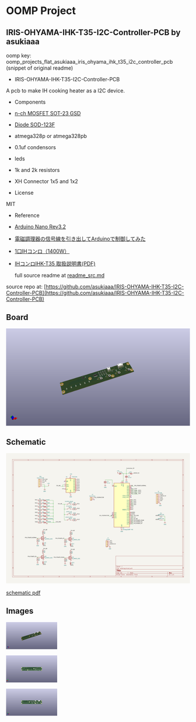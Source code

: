 # OOMP Project  
## IRIS-OHYAMA-IHK-T35-I2C-Controller-PCB  by asukiaaa  
  
oomp key: oomp_projects_flat_asukiaaa_iris_ohyama_ihk_t35_i2c_controller_pcb  
(snippet of original readme)  
  
- IRIS-OHYAMA-IHK-T35-I2C-Controller-PCB  
  
A pcb to make IH cooking heater as a I2C device.  
  
- Components  
  
- [n-ch MOSFET SOT-23 GSD](http://akizukidenshi.com/catalog/g/gI-04232/)  
- [Diode SOD-123F](http://akizukidenshi.com/catalog/g/gI-06014/)  
- atmega328p or atmega328pb  
- 0.1uf condensors  
- leds  
- 1k and 2k resistors  
- XH Connector 1x5 and 1x2  
  
- License  
  
MIT  
  
- Reference  
  
- [Arduino Nano Rev3.2](https://www.arduino.cc/en/uploads/Main/Arduino_Nano-Rev3.2-SCH.pdf)  
- [電磁調理器の信号線を引き出してArduinoで制御してみた](https://asukiaaa.blogspot.com/2020/03/irisohyama-IHK-T35-arduino.html)  
- [1口IHコンロ（1400W） ](https://www.irisohyama.co.jp/products/electrical-appliances/cooking-appliances/ih-cooking-heater/1-ih-cooking-heater/1-ih-cooking-heater-tabletop-1400)  
- [IHコンロIHK-T35 取扱説明書(PDF)](https://www.irisohyama.co.jp/products/manual/pdf/572260.pdf)  
  
  full source readme at [readme_src.md](readme_src.md)  
  
source repo at: [https://github.com/asukiaaa/IRIS-OHYAMA-IHK-T35-I2C-Controller-PCB](https://github.com/asukiaaa/IRIS-OHYAMA-IHK-T35-I2C-Controller-PCB)  
## Board  
  
[![working_3d.png](working_3d_600.png)](working_3d.png)  
## Schematic  
  
[![working_schematic.png](working_schematic_600.png)](working_schematic.png)  
  
[schematic pdf](working_schematic.pdf)  
## Images  
  
[![working_3d.png](working_3d_140.png)](working_3d.png)  
  
[![working_3d_back.png](working_3d_back_140.png)](working_3d_back.png)  
  
[![working_3d_front.png](working_3d_front_140.png)](working_3d_front.png)  
